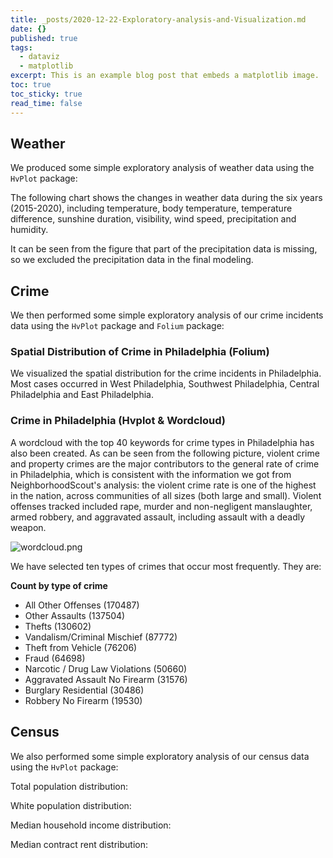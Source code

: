 ```yaml
---
title: _posts/2020-12-22-Exploratory-analysis-and-Visualization.md
date: {}
published: true
tags:
  - dataviz
  - matplotlib
excerpt: This is an example blog post that embeds a matplotlib image.
toc: true
toc_sticky: true
read_time: false
---
```

## **Weather**

We produced some simple exploratory analysis of weather data using the `HvPlot` package:     
   
The following chart shows the changes in weather data during the six years (2015-2020), including temperature, body temperature, temperature difference, sunshine duration, visibility, wind speed, precipitation and humidity.  
      
<div id="hv-chart-1"></div>
<div id="hv-chart-2"></div>
<div id="hv-chart-3"></div>
<div id="hv-chart-4"></div>
<div id="hv-chart-5"></div>
<div id="hv-chart-6"></div>
   
It can be seen from the figure that part of the precipitation data is missing, so we excluded the precipitation data in the final modeling.   
   
## **Crime**

We then performed some simple exploratory analysis of our crime incidents data using the `HvPlot` package and `Folium` package:  

### Spatial Distribution of Crime in Philadelphia (Folium)

We visualized the spatial distribution for the crime incidents in Philadelphia. Most cases occurred in West Philadelphia, Southwest Philadelphia, Central Philadelphia and East Philadelphia.

<div id="folium-chart-1"></div>   
   
### Crime in Philadelphia (Hvplot & Wordcloud)
   
<div id="hv-chart-7"></div>   
   
A wordcloud with the top 40 keywords for crime types in Philadelphia has also been created. As can be seen from the following picture, violent crime and property crimes are the major contributors to the general rate of crime in Philadelphia, which is consistent with the information we got from NeighborhoodScout's analysis: the violent crime rate is one of the highest in the nation, across communities of all sizes (both large and small). Violent offenses tracked included rape, murder and non-negligent manslaughter, armed robbery, and aggravated assault, including assault with a deadly weapon.    
   
![wordcloud.png]({{site.baseurl}}/assets/image/wordcloud.png)


We have selected ten types of crimes that occur most frequently. They are:

**Count by type of crime**
- All Other Offenses	         (170487)
- Other Assaults	            (137504)
- Thefts	                 (130602)
- Vandalism/Criminal Mischief	    (87772)
- Theft from Vehicle	         (76206)
- Fraud	                    (64698)
- Narcotic / Drug Law Violations	 (50660)
- Aggravated Assault No Firearm	    (31576)
- Burglary Residential	         (30486)
- Robbery No Firearm	         (19530)


## **Census**

We also performed some simple exploratory analysis of our census data using the `HvPlot` package:     
  
Total population distribution:    
   
<div id="hv-chart-8"></div>   
   
White population distribution:    
   
<div id="hv-chart-9"></div>   
   
Median household income distribution:    
   
<div id="hv-chart-10"></div>   
   
Median contract rent distribution:     
   
<div id="hv-chart-11"></div>

